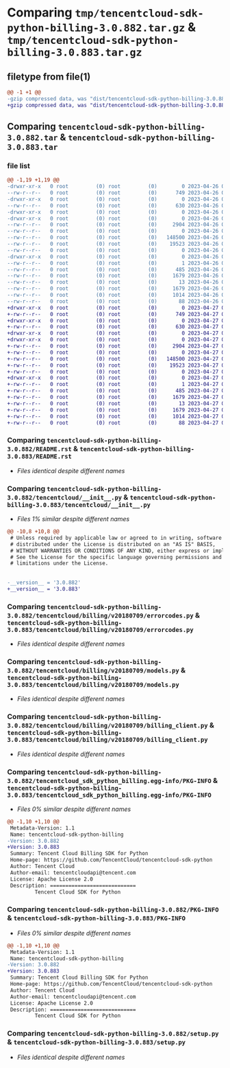 # Comparing `tmp/tencentcloud-sdk-python-billing-3.0.882.tar.gz` & `tmp/tencentcloud-sdk-python-billing-3.0.883.tar.gz`

## filetype from file(1)

```diff
@@ -1 +1 @@
-gzip compressed data, was "dist/tencentcloud-sdk-python-billing-3.0.882.tar", last modified: Wed Apr 26 02:51:31 2023, max compression
+gzip compressed data, was "dist/tencentcloud-sdk-python-billing-3.0.883.tar", last modified: Thu Apr 27 00:17:50 2023, max compression
```

## Comparing `tencentcloud-sdk-python-billing-3.0.882.tar` & `tencentcloud-sdk-python-billing-3.0.883.tar`

### file list

```diff
@@ -1,19 +1,19 @@
-drwxr-xr-x   0 root         (0) root         (0)        0 2023-04-26 02:51:31.000000 tencentcloud-sdk-python-billing-3.0.882/
--rw-r--r--   0 root         (0) root         (0)      749 2023-04-26 02:51:31.000000 tencentcloud-sdk-python-billing-3.0.882/README.rst
-drwxr-xr-x   0 root         (0) root         (0)        0 2023-04-26 02:51:31.000000 tencentcloud-sdk-python-billing-3.0.882/tencentcloud/
--rw-r--r--   0 root         (0) root         (0)      630 2023-04-26 02:51:31.000000 tencentcloud-sdk-python-billing-3.0.882/tencentcloud/__init__.py
-drwxr-xr-x   0 root         (0) root         (0)        0 2023-04-26 02:51:31.000000 tencentcloud-sdk-python-billing-3.0.882/tencentcloud/billing/
-drwxr-xr-x   0 root         (0) root         (0)        0 2023-04-26 02:51:31.000000 tencentcloud-sdk-python-billing-3.0.882/tencentcloud/billing/v20180709/
--rw-r--r--   0 root         (0) root         (0)     2904 2023-04-26 02:51:31.000000 tencentcloud-sdk-python-billing-3.0.882/tencentcloud/billing/v20180709/errorcodes.py
--rw-r--r--   0 root         (0) root         (0)        0 2023-04-26 02:51:31.000000 tencentcloud-sdk-python-billing-3.0.882/tencentcloud/billing/v20180709/__init__.py
--rw-r--r--   0 root         (0) root         (0)   148500 2023-04-26 02:51:31.000000 tencentcloud-sdk-python-billing-3.0.882/tencentcloud/billing/v20180709/models.py
--rw-r--r--   0 root         (0) root         (0)    19523 2023-04-26 02:51:31.000000 tencentcloud-sdk-python-billing-3.0.882/tencentcloud/billing/v20180709/billing_client.py
--rw-r--r--   0 root         (0) root         (0)        0 2023-04-26 02:51:31.000000 tencentcloud-sdk-python-billing-3.0.882/tencentcloud/billing/__init__.py
-drwxr-xr-x   0 root         (0) root         (0)        0 2023-04-26 02:51:31.000000 tencentcloud-sdk-python-billing-3.0.882/tencentcloud_sdk_python_billing.egg-info/
--rw-r--r--   0 root         (0) root         (0)        1 2023-04-26 02:51:31.000000 tencentcloud-sdk-python-billing-3.0.882/tencentcloud_sdk_python_billing.egg-info/dependency_links.txt
--rw-r--r--   0 root         (0) root         (0)      485 2023-04-26 02:51:31.000000 tencentcloud-sdk-python-billing-3.0.882/tencentcloud_sdk_python_billing.egg-info/SOURCES.txt
--rw-r--r--   0 root         (0) root         (0)     1679 2023-04-26 02:51:31.000000 tencentcloud-sdk-python-billing-3.0.882/tencentcloud_sdk_python_billing.egg-info/PKG-INFO
--rw-r--r--   0 root         (0) root         (0)       13 2023-04-26 02:51:31.000000 tencentcloud-sdk-python-billing-3.0.882/tencentcloud_sdk_python_billing.egg-info/top_level.txt
--rw-r--r--   0 root         (0) root         (0)     1679 2023-04-26 02:51:31.000000 tencentcloud-sdk-python-billing-3.0.882/PKG-INFO
--rw-r--r--   0 root         (0) root         (0)     1014 2023-04-26 02:51:31.000000 tencentcloud-sdk-python-billing-3.0.882/setup.py
--rw-r--r--   0 root         (0) root         (0)       88 2023-04-26 02:51:31.000000 tencentcloud-sdk-python-billing-3.0.882/setup.cfg
+drwxr-xr-x   0 root         (0) root         (0)        0 2023-04-27 00:17:50.000000 tencentcloud-sdk-python-billing-3.0.883/
+-rw-r--r--   0 root         (0) root         (0)      749 2023-04-27 00:17:50.000000 tencentcloud-sdk-python-billing-3.0.883/README.rst
+drwxr-xr-x   0 root         (0) root         (0)        0 2023-04-27 00:17:50.000000 tencentcloud-sdk-python-billing-3.0.883/tencentcloud/
+-rw-r--r--   0 root         (0) root         (0)      630 2023-04-27 00:17:50.000000 tencentcloud-sdk-python-billing-3.0.883/tencentcloud/__init__.py
+drwxr-xr-x   0 root         (0) root         (0)        0 2023-04-27 00:17:50.000000 tencentcloud-sdk-python-billing-3.0.883/tencentcloud/billing/
+drwxr-xr-x   0 root         (0) root         (0)        0 2023-04-27 00:17:50.000000 tencentcloud-sdk-python-billing-3.0.883/tencentcloud/billing/v20180709/
+-rw-r--r--   0 root         (0) root         (0)     2904 2023-04-27 00:17:50.000000 tencentcloud-sdk-python-billing-3.0.883/tencentcloud/billing/v20180709/errorcodes.py
+-rw-r--r--   0 root         (0) root         (0)        0 2023-04-27 00:17:50.000000 tencentcloud-sdk-python-billing-3.0.883/tencentcloud/billing/v20180709/__init__.py
+-rw-r--r--   0 root         (0) root         (0)   148500 2023-04-27 00:17:50.000000 tencentcloud-sdk-python-billing-3.0.883/tencentcloud/billing/v20180709/models.py
+-rw-r--r--   0 root         (0) root         (0)    19523 2023-04-27 00:17:50.000000 tencentcloud-sdk-python-billing-3.0.883/tencentcloud/billing/v20180709/billing_client.py
+-rw-r--r--   0 root         (0) root         (0)        0 2023-04-27 00:17:50.000000 tencentcloud-sdk-python-billing-3.0.883/tencentcloud/billing/__init__.py
+drwxr-xr-x   0 root         (0) root         (0)        0 2023-04-27 00:17:50.000000 tencentcloud-sdk-python-billing-3.0.883/tencentcloud_sdk_python_billing.egg-info/
+-rw-r--r--   0 root         (0) root         (0)        1 2023-04-27 00:17:50.000000 tencentcloud-sdk-python-billing-3.0.883/tencentcloud_sdk_python_billing.egg-info/dependency_links.txt
+-rw-r--r--   0 root         (0) root         (0)      485 2023-04-27 00:17:50.000000 tencentcloud-sdk-python-billing-3.0.883/tencentcloud_sdk_python_billing.egg-info/SOURCES.txt
+-rw-r--r--   0 root         (0) root         (0)     1679 2023-04-27 00:17:50.000000 tencentcloud-sdk-python-billing-3.0.883/tencentcloud_sdk_python_billing.egg-info/PKG-INFO
+-rw-r--r--   0 root         (0) root         (0)       13 2023-04-27 00:17:50.000000 tencentcloud-sdk-python-billing-3.0.883/tencentcloud_sdk_python_billing.egg-info/top_level.txt
+-rw-r--r--   0 root         (0) root         (0)     1679 2023-04-27 00:17:50.000000 tencentcloud-sdk-python-billing-3.0.883/PKG-INFO
+-rw-r--r--   0 root         (0) root         (0)     1014 2023-04-27 00:17:50.000000 tencentcloud-sdk-python-billing-3.0.883/setup.py
+-rw-r--r--   0 root         (0) root         (0)       88 2023-04-27 00:17:50.000000 tencentcloud-sdk-python-billing-3.0.883/setup.cfg
```

### Comparing `tencentcloud-sdk-python-billing-3.0.882/README.rst` & `tencentcloud-sdk-python-billing-3.0.883/README.rst`

 * *Files identical despite different names*

### Comparing `tencentcloud-sdk-python-billing-3.0.882/tencentcloud/__init__.py` & `tencentcloud-sdk-python-billing-3.0.883/tencentcloud/__init__.py`

 * *Files 1% similar despite different names*

```diff
@@ -10,8 +10,8 @@
 # Unless required by applicable law or agreed to in writing, software
 # distributed under the License is distributed on an "AS IS" BASIS,
 # WITHOUT WARRANTIES OR CONDITIONS OF ANY KIND, either express or implied.
 # See the License for the specific language governing permissions and
 # limitations under the License.
 
 
-__version__ = '3.0.882'
+__version__ = '3.0.883'
```

### Comparing `tencentcloud-sdk-python-billing-3.0.882/tencentcloud/billing/v20180709/errorcodes.py` & `tencentcloud-sdk-python-billing-3.0.883/tencentcloud/billing/v20180709/errorcodes.py`

 * *Files identical despite different names*

### Comparing `tencentcloud-sdk-python-billing-3.0.882/tencentcloud/billing/v20180709/models.py` & `tencentcloud-sdk-python-billing-3.0.883/tencentcloud/billing/v20180709/models.py`

 * *Files identical despite different names*

### Comparing `tencentcloud-sdk-python-billing-3.0.882/tencentcloud/billing/v20180709/billing_client.py` & `tencentcloud-sdk-python-billing-3.0.883/tencentcloud/billing/v20180709/billing_client.py`

 * *Files identical despite different names*

### Comparing `tencentcloud-sdk-python-billing-3.0.882/tencentcloud_sdk_python_billing.egg-info/PKG-INFO` & `tencentcloud-sdk-python-billing-3.0.883/tencentcloud_sdk_python_billing.egg-info/PKG-INFO`

 * *Files 0% similar despite different names*

```diff
@@ -1,10 +1,10 @@
 Metadata-Version: 1.1
 Name: tencentcloud-sdk-python-billing
-Version: 3.0.882
+Version: 3.0.883
 Summary: Tencent Cloud Billing SDK for Python
 Home-page: https://github.com/TencentCloud/tencentcloud-sdk-python
 Author: Tencent Cloud
 Author-email: tencentcloudapi@tencent.com
 License: Apache License 2.0
 Description: ============================
         Tencent Cloud SDK for Python
```

### Comparing `tencentcloud-sdk-python-billing-3.0.882/PKG-INFO` & `tencentcloud-sdk-python-billing-3.0.883/PKG-INFO`

 * *Files 0% similar despite different names*

```diff
@@ -1,10 +1,10 @@
 Metadata-Version: 1.1
 Name: tencentcloud-sdk-python-billing
-Version: 3.0.882
+Version: 3.0.883
 Summary: Tencent Cloud Billing SDK for Python
 Home-page: https://github.com/TencentCloud/tencentcloud-sdk-python
 Author: Tencent Cloud
 Author-email: tencentcloudapi@tencent.com
 License: Apache License 2.0
 Description: ============================
         Tencent Cloud SDK for Python
```

### Comparing `tencentcloud-sdk-python-billing-3.0.882/setup.py` & `tencentcloud-sdk-python-billing-3.0.883/setup.py`

 * *Files identical despite different names*

